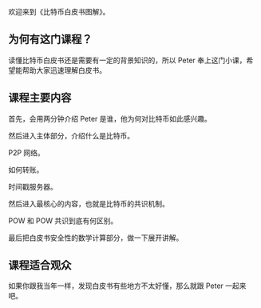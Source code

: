 欢迎来到《比特币白皮书图解》。

## 为何有这门课程？

读懂比特币白皮书还是需要有一定的背景知识的，所以 Peter 奉上这门小课，希望能帮助大家迅速理解白皮书。

## 课程主要内容

首先，会用两分钟介绍  Peter 是谁，他为何对比特币如此感兴趣。

然后进入主体部分，介绍什么是比特币。

P2P 网络。

如何转账。

时间戳服务器。

然后进入最核心的内容，也就是比特币的共识机制。

POW 和 POW 共识到底有何区别。

最后把白皮书安全性的数学计算部分，做一下展开讲解。

## 课程适合观众

如果你跟我当年一样，发现白皮书有些地方不太好懂，那么就跟 Peter 一起来吧。
